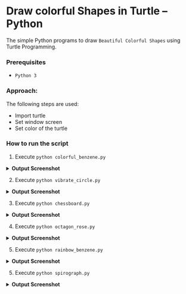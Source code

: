 # Draw colorful Shapes in Turtle – Python
The simple Python programs to draw `Beautiful Colorful Shapes` using Turtle Programming.

### Prerequisites
- `Python 3`

### Approach:
The following steps are used:
- Import turtle
- Set window screen
- Set color of the turtle

### How to run the script
1. Execute `python colorful_benzene.py`
<details><summary><b>Output Screenshot</b></summary>
  <p align="center">
    <a href="Outputs/colorful_benzene.png"><img src="https://user-images.githubusercontent.com/85709371/153639609-1123ae27-4f30-46c7-975f-b07ca8fc514c.png" alt="colorful benzene"></a>
  </p>
</details>

2. Execute `python vibrate_circle.py`
<details><summary><b>Output Screenshot</b></summary>
  <p align="center">
    <a href="Outputs/vibrate_circle.png"><img src="https://user-images.githubusercontent.com/85709371/153702227-b3ba3ad6-a28a-4493-87f1-8b5f966496cd.png" alt="vibrate circle"></a>
  </p>
</details>

3. Execute `python chessboard.py`
<details><summary><b>Output Screenshot</b></summary>
  <p align="center">
    <a href="Outputs/chessboard.png"><img src="https://user-images.githubusercontent.com/85709371/153703266-093a9fae-2523-49bc-847d-f29f15d45710.png" alt="chessboard"></a>
  </p>
</details>

4. Execute `python octagon_rose.py`
<details><summary><b>Output Screenshot</b></summary>
  <p align="center">
    <a href="Outputs/octagon_rose.png"><img src="https://user-images.githubusercontent.com/85709371/153704241-6d4cac86-ac9a-4819-afed-e53e9592d6fb.png" alt="octagon_rose"></a>
  </p>
</details>

5. Execute `python rainbow_benzene.py`
<details><summary><b>Output Screenshot</b></summary>
  <p align="center">
    <a href="Outputs/rainbow_benzene.png"><img src="https://user-images.githubusercontent.com/85709371/153704662-43465fb9-21a5-4458-b695-eb0f4a31429b.png" alt="rainbow_benzene"></a>
  </p>
</details>

5. Execute `python spirograph.py`
<details><summary><b>Output Screenshot</b></summary>
  <p align="center">
    <a href="Outputs/spirograph.png"><img src="https://user-images.githubusercontent.com/85709371/153705336-15b96c2c-a92a-474f-9f81-160ca32dffbc.png" alt="spirograph"></a>
  </p>
</details>
